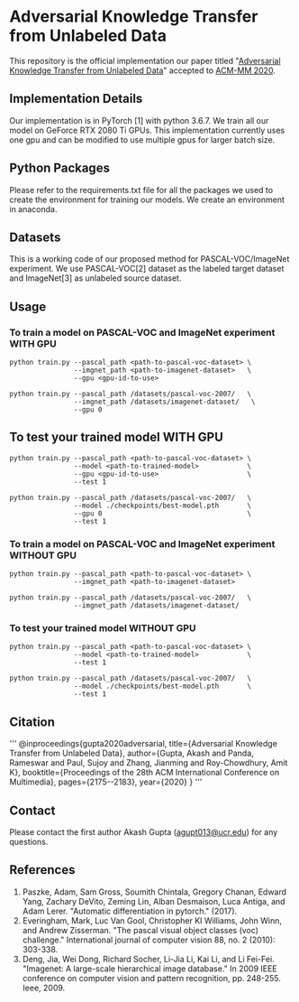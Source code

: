 # Adversarial Knowledge Transfer from Unlabeled Data 

This repository is the official implementation our paper titled "[Adversarial Knowledge Transfer from Unlabeled Data](https://arxiv.org/abs/2008.05746)" accepted to [ACM-MM 2020](https://2020.acmmm.org/).


## Implementation Details

Our implementation is in PyTorch [1] with python 3.6.7. We train all our 
model on GeForce RTX 2080 Ti GPUs. This implementation currently uses
one gpu and can be modified to use multiple gpus for larger batch size.


## Python Packages

Please refer to the requirements.txt file for all the packages we
used to create the environment for training our models. We create an
environment in anaconda.


## Datasets
This is a working code of our proposed method for PASCAL-VOC/ImageNet 
experiment. We use PASCAL-VOC[2] dataset as the labeled target dataset 
and ImageNet[3] as unlabeled source dataset.


## Usage

### To train a model on PASCAL-VOC and ImageNet experiment WITH GPU
    python train.py --pascal_path <path-to-pascal-voc-dataset> \
                    --imgnet_path <path-to-imagenet-dataset>   \
                    --gpu <gpu-id-to-use>

    python train.py --pascal_path /datasets/pascal-voc-2007/   \
                    --imgnet_path /datasets/imagenet-dataset/   \
                    --gpu 0



## To test your trained model WITH GPU
    python train.py --pascal_path <path-to-pascal-voc-dataset> \
                    --model <path-to-trained-model>            \
                    --gpu <gpu-id-to-use>                      \
                    --test 1

    python train.py --pascal_path /datasets/pascal-voc-2007/   \
                    --model ./checkpoints/best-model.pth       \
                    --gpu 0                                    \
                    --test 1

### To train a model on PASCAL-VOC and ImageNet experiment WITHOUT GPU
    python train.py --pascal_path <path-to-pascal-voc-dataset> \
                    --imgnet_path <path-to-imagenet-dataset>                      

    python train.py --pascal_path /datasets/pascal-voc-2007/   \
                    --imgnet_path /datasets/imagenet-dataset/   

### To test your trained model WITHOUT GPU
    python train.py --pascal_path <path-to-pascal-voc-dataset> \
                    --model <path-to-trained-model>            \
                    --test 1

    python train.py --pascal_path /datasets/pascal-voc-2007/   \
                    --model ./checkpoints/best-model.pth       \
                    --test 1

## Citation
'''
@inproceedings{gupta2020adversarial,
  title={Adversarial Knowledge Transfer from Unlabeled Data},
  author={Gupta, Akash and Panda, Rameswar and Paul, Sujoy and Zhang, Jianming and Roy-Chowdhury, Amit K},
  booktitle={Proceedings of the 28th ACM International Conference on Multimedia},
  pages={2175--2183},
  year={2020}
}
'''
    
## Contact
Please contact the first author Akash Gupta ([agupt013@ucr.edu](agupt013@ucr.edu)) for any questions.
    
## References

1. Paszke, Adam, Sam Gross, Soumith Chintala, Gregory Chanan, Edward
    Yang, Zachary DeVito, Zeming Lin, Alban Desmaison, Luca Antiga, 
    and Adam Lerer. "Automatic differentiation in pytorch." (2017).<br />
1. Everingham, Mark, Luc Van Gool, Christopher KI Williams, John Winn,
    and Andrew Zisserman. "The pascal visual object classes (voc) 
    challenge." International journal of computer vision 88, no. 2 
    (2010): 303-338.<br />
1. Deng, Jia, Wei Dong, Richard Socher, Li-Jia Li, Kai Li, and Li 
    Fei-Fei. "Imagenet: A large-scale hierarchical image database." 
    In 2009 IEEE conference on computer vision and pattern recognition, 
    pp. 248-255. Ieee, 2009.
    


